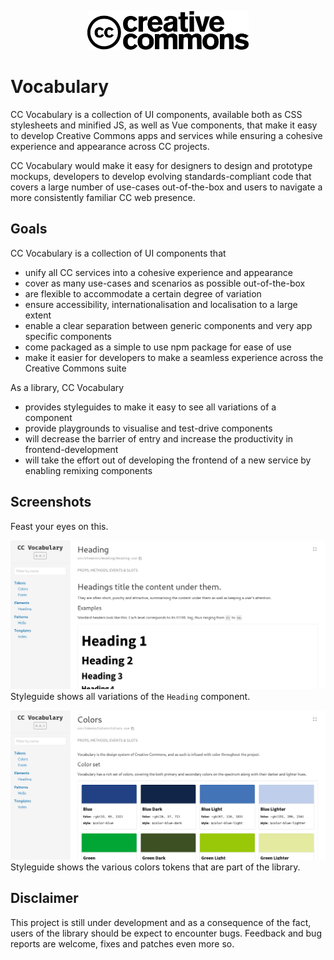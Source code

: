 <p align="center">
    <a href="https://creativecommons.org/">
        <img src="readme_assets/cc_logo.svg" height="62px" />
    </a>
</p>

# Vocabulary

CC Vocabulary is a collection of UI components, available both as CSS stylesheets and minified JS, as well as Vue components, that make it easy to develop Creative Commons apps and services while ensuring a cohesive experience and appearance across CC projects.

CC Vocabulary would make it easy for designers to design and prototype mockups, developers to develop evolving standards-compliant code that covers a large number of use-cases out-of-the-box and users to navigate a more consistently familiar CC web presence.

## Goals

CC Vocabulary is a collection of UI components that
- unify all CC services into a cohesive experience and appearance
- cover as many use-cases and scenarios as possible out-of-the-box
- are flexible to accommodate a certain degree of variation
- ensure accessibility, internationalisation and localisation to a large extent
- enable a clear separation between generic components and very app specific components
- come packaged as a simple to use npm package for ease of use
- make it easier for developers to make a seamless experience across the Creative Commons suite

As a library, CC Vocabulary
- provides styleguides to make it easy to see all variations of a component
- provide playgrounds to visualise and test-drive components
- will decrease the barrier of entry and increase the productivity in frontend-development
- will take the effort out of developing the frontend of a new service by enabling remixing components

## Screenshots

Feast your eyes on this.

![screenshot_1](readme_assets/screenshot_1.png)
Styleguide shows all variations of the `Heading` component.

![screenshot_2](readme_assets/screenshot_2.png)
Styleguide shows the various colors tokens that are part of the library.

## Disclaimer

This project is still under development and as a consequence of the fact, users of the library should be expect to encounter bugs. Feedback and bug reports are welcome, fixes and patches even more so.
